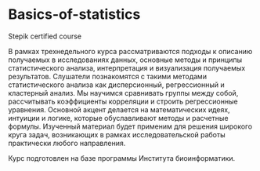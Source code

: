 # Basics-of-statistics
Stepik certified course

В рамках трехнедельного курса рассматриваются подходы к описанию получаемых в исследованиях данных, основные методы и принципы статистического анализа, интерпретация и визуализация получаемых результатов. Слушатели познакомятся с такими методами статистического анализа как дисперсионный, регрессионный и кластерный анализ. Мы научимся сравнивать группы между собой, рассчитывать коэффициенты корреляции и строить регрессионные уравнения.
Основной акцент делается на математических идеях, интуиции и логике, которые обуславливают методы и расчетные формулы. Изученный материал будет применим для решения широкого круга задач, возникающих в рамках исследовательской работы практически любого направления.

Курс подготовлен на базе программы Института биоинформатики.
